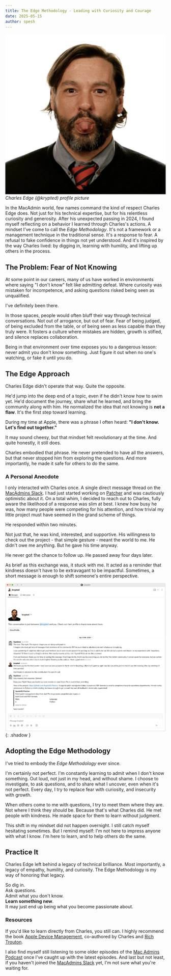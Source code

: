 ```yaml
---
title: The Edge Methodology - Leading with Curiosity and Courage
date: 2025-05-15
author: spesh
---
```

<!-- markdownlint-capture -->
<!-- markdownlint-disable -->


![charles-profile-picture](/assets/posts/edge-methodology/charles-edge-profile-pic.png)
_Charles Edge (@krypted) profile picture_

In the MacAdmin world, few names command the kind of respect Charles Edge does. Not just for his technical expertise, but for his relentless curiosity and generosity. After his unexpected passing in 2024, I found myself reflecting on a behavior I learned through Charles's actions. A mindset I've come to call the _Edge Methodology_. It's not a framework or a management technique in the traditional sense. It's a response to fear. A refusal to fake confidence in things not yet understood. And it's inspired by the way Charles lived: by digging in, learning with humility, and lifting up others in the process. 

## The Problem: Fear of Not Knowing

At some point in our careers, many of us have worked in environments where saying "I don't know" felt like admitting defeat. Where curiosity was mistaken for incompetence, and asking questions risked being seen as unqualified. 

I've definitely been there. 

In those spaces, people would often bluff their way through technical conversations. Not out of arrogance, but out of fear. Fear of being judged, of being excluded from the table, or of being seen as less capable than they truly were. It fosters a culture where mistakes are hidden, growth is stifled, and silence replaces collaboration. 

Being in that environment over time exposes you to a dangerous lesson: never admit you don't know something. Just figure it out when no one's watching, or fake it until you do. 

## The Edge Approach

Charles Edge didn't operate that way. Quite the opposite. 

He'd jump into the deep end of a topic, even if he didn't know how to swim yet. He'd document the journey, share what he learned, and bring the community along with him. He normalized the idea that not knowing is **not a flaw**. It's the first step toward learning. 

During my time at Apple, there was a phrase I often heard: **"I don't know. Let's find out together."**

It may sound cheesy, but that mindset felt revolutionary at the time. And quite honestly, it still does. 

Charles embodied that phrase. He never pretended to have all the answers, but that never stopped him from exploring the questions. And more importantly, he made it safe for others to do the same. 

### A Personal Anecdote

I only interacted with Charles once. A single direct message thread on the [MacAdmins Slack](https://www.macadmins.org/). I had just started working on [Patcher](https://patcher.liquidzoo.io) and was cautiously optimistic about it. On a total whim, I decided to reach out to Charles, fully aware the likelihood of a response was slim at best. I knew how busy he was, how many people were competing for his attention, and how trivial my little project must have seemed in the grand scheme of things. 

He responded within two minutes. 

Not just that, he was kind, interested, and supportive. His willingness to check out the project - that simple gesture - meant the world to me. He didn't owe me anything. But he gave his time anyway. 

He never got the chance to follow up. He passed away four days later. 

As brief as this exchange was, it stuck with me. It acted as a reminder that kindness doesn't have to be extravagant to be impactful. Sometimes, a short message is enough to shift someone's entire perspective. 

![slack-convo-screenshot](/assets/posts/edge-methodology/slack-convo.png){: .shadow }

## Adopting the Edge Methodology

I've tried to embody the _Edge Methodology_ ever since. 

I'm certainly not perfect. I'm constantly learning to admit when I don't know something. Out loud, not just in my head, and without shame. I choose to investigate, to ask questions, and to share what I uncover, even when it's not perfect. Every day, I try to replace fear with curiosity, and insecurity with growth.

When others come to me with questions, I try to meet them where they are. Not where I think they _should_ be. Because that's what Charles did. He met people with kindness. He made space for them to learn without judgment. 

This shift in my mindset did not happen overnight. I still catch myself hesitating sometimes. But I remind myself: I'm not here to impress anyone with what I know. I'm here to learn, and to help others do the same. 

## Practice It

Charles Edge left behind a legacy of technical brilliance. Most importantly, a legacy of empathy, humility, and curiosity. The Edge Methodology is my way of honoring that legacy. 

So dig in.
<br>
Ask questions. 
<br>
Admit what you don't know. 
<br>
**Learn something new**. 
<br>
It may just end up being what you become passionate about. 

### Resources

If you'd like to learn directly from Charles, you still can. I highly recommend the book [Apple Device Management](https://www.amazon.com/Apple-Device-Management-Managing-AppleTVs/dp/1484253876), co-authored by Charles and [Rich Trouton](https://derflounder.wordpress.com/). 

I also find myself still listening to some older episodes of the [Mac Admins Podcast](https://podcast.macadmins.org/) once I've caught up with the latest episodes. And last but not least, if you haven't joined the [MacAdmins Slack](https://www.macadmins.org) yet, I'm not sure what you're waiting for. 